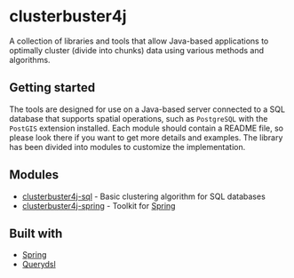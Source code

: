# clusterbuster4j

A collection of libraries and tools that allow Java-based applications to optimally cluster (divide into chunks)
data using various methods and algorithms.

## Getting started

The tools are designed for use on a Java-based server connected to a SQL database that supports spatial
operations, such as `PostgreSQL` with the `PostGIS` extension installed. Each module should contain
a README file, so please look there if you want to get more details and examples. The library has been divided
into modules to customize the implementation.

## Modules
* [clusterbuster4j-sql](./clusterbuster4j-sql) - Basic clustering algorithm for SQL databases
* [clusterbuster4j-spring](./clusterbuster4j-spring) - Toolkit for [Spring](https://spring.io/projects/spring-framework)

## Built with
* [Spring](https://spring.io/projects/spring-framework)
* [Querydsl](http://querydsl.com/)
